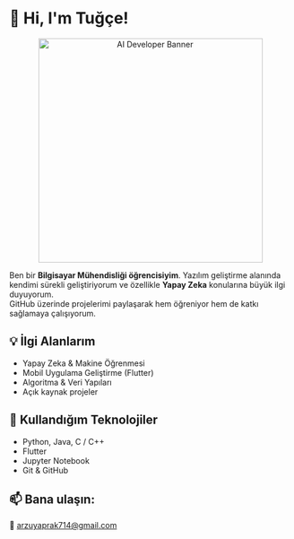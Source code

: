 # 👋 Hi, I'm Tuğçe!

<p align="center">
  <img src="https://github.com/ArzuYaprak/ArzuYaprak/raw/main/8bf1c701-0f80-45c2-9114-5634e49bfa10.png" alt="AI Developer Banner" width="400"/>
</p>

Ben bir **Bilgisayar Mühendisliği öğrencisiyim**. Yazılım geliştirme alanında kendimi sürekli geliştiriyorum ve özellikle **Yapay Zeka** konularına büyük ilgi duyuyorum.  
GitHub üzerinde projelerimi paylaşarak hem öğreniyor hem de katkı sağlamaya çalışıyorum.

## 💡 İlgi Alanlarım
- Yapay Zeka & Makine Öğrenmesi
- Mobil Uygulama Geliştirme (Flutter)
- Algoritma & Veri Yapıları
- Açık kaynak projeler

## 🧰 Kullandığım Teknolojiler
- Python, Java, C / C++
- Flutter
- Jupyter Notebook
- Git & GitHub

## 📫 Bana ulaşın:
📧 arzuyaprak714@gmail.com
